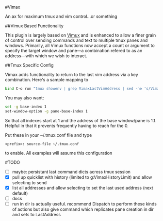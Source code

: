 #Vimax

An ax for maximum tmux and vim control...or something

##Vimux Based Functionality

This plugin is largely based on [Vimux](https://github.com//benmills/vimux) and is enhanced to allow a finer grain of control over sending commands and text to multiple tmux panes and windows. Primarily, all Vimux functions now accept a count or argument to specify the target window and pane—a combination refered to as an address—with which we wish to interact.

##Tmux Specific Config

Vimax adds functionality to return to the last vim address via a key combination.
Here's a sample mapping to <prefix><C-o>

```bash
bind C-o run "tmux showenv | grep VimaxLastVimAddress | sed -ne 's/VimaxLastVimAddress=\\([[:digit:]]\\).\\([[:digit:]]\\)/tmux select-window -t \\1; tmux select-pane -t \\2/p' | xargs -I % bash -c % bash"
```

You may also want:

```bash
set -g base-index 1
set-window-option -g pane-base-index 1
```

So that all indexes start at 1 and the address of the base window/pane is 1.1. Helpful in that it prevents frequently having to reach for the 0.

Put these in your ~/.tmux.conf file and type
```
<prefix>: source-file ~/.tmux.conf
```
to enable. All examples will assume this configuration

#TODO
- [ ] maybe: persistant last command dicts across tmux session
- [x] pull up quicklist with history (limited to g:VimaxHistoryLimit) and allow selecting to send
- [x] list all addresses and allow selecting to set the last used address (next default)
- [ ] docs
- [ ] run in dir is actually useful. recommend Dispatch to perform these kinds of actions
      but also give command which replicates pane creation in dir and sets to LastAddress
